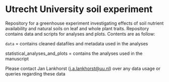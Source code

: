 # Utrecht University soil experiment

Repository for a greenhouse experiment investigating effects of soil nutrient availability and natural  soils on leaf and whole plant traits. Repository contains data and scripts for analyses and plots. Contents are as follow:

`data`   = contains cleaned datafiles and metadata used in the analyses

statistical_analyses_and_plots = contains the analyses used in the manuscript

Please contact Jan Lankhorst (j.a.lankhorst@uu.nl) over any data usage or queries regarding these data
